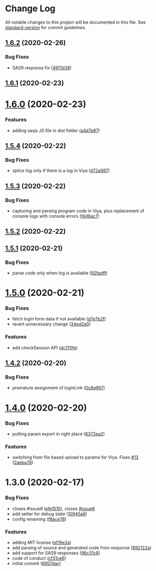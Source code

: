 # Change Log

All notable changes to this project will be documented in this file. See [standard-version](https://github.com/conventional-changelog/standard-version) for commit guidelines.

<a name="1.6.2"></a>
## [1.6.2](https://github.com/macropeople/sasjs/compare/v1.6.1...v1.6.2) (2020-02-26)


### Bug Fixes

* SAS9 response fix ([4917d38](https://github.com/macropeople/sasjs/commit/4917d38))



<a name="1.6.1"></a>
## [1.6.1](https://github.com/macropeople/sasjs/compare/v1.6.0...v1.6.1) (2020-02-23)



<a name="1.6.0"></a>
# [1.6.0](https://github.com/macropeople/sasjs/compare/v1.5.4...v1.6.0) (2020-02-23)


### Features

* adding sasjs JS file in dist folder ([a4d7e87](https://github.com/macropeople/sasjs/commit/a4d7e87))



<a name="1.5.4"></a>
## [1.5.4](https://github.com/macropeople/sasjs/compare/v1.5.3...v1.5.4) (2020-02-22)


### Bug Fixes

* splice log only if there is a log in Viya ([d72a987](https://github.com/macropeople/sasjs/commit/d72a987))



<a name="1.5.3"></a>
## [1.5.3](https://github.com/macropeople/sasjs/compare/v1.5.2...v1.5.3) (2020-02-22)


### Bug Fixes

* capturing and parsing program code in Viya, plus replacement of console logs with console errors ([f4d6ac7](https://github.com/macropeople/sasjs/commit/f4d6ac7))



<a name="1.5.2"></a>
## [1.5.2](https://github.com/macropeople/sasjs/compare/v1.5.1...v1.5.2) (2020-02-22)



<a name="1.5.1"></a>
## [1.5.1](https://github.com/macropeople/sasjs/compare/v1.5.0...v1.5.1) (2020-02-21)


### Bug Fixes

* parse code only when log is available ([92fadff](https://github.com/macropeople/sasjs/commit/92fadff))



<a name="1.5.0"></a>
# [1.5.0](https://github.com/macropeople/sasjs/compare/v1.4.2...v1.5.0) (2020-02-21)


### Bug Fixes

* fetch login form data if not available ([d7e7b2f](https://github.com/macropeople/sasjs/commit/d7e7b2f))
* revert unnecessary change ([34ed2a0](https://github.com/macropeople/sasjs/commit/34ed2a0))


### Features

* add checkSession API ([dc170fe](https://github.com/macropeople/sasjs/commit/dc170fe))



<a name="1.4.2"></a>
## [1.4.2](https://github.com/macropeople/sasjs/compare/v1.4.0...v1.4.2) (2020-02-20)


### Bug Fixes

* premature assignment of loginLink ([0c8a967](https://github.com/macropeople/sasjs/commit/0c8a967))



<a name="1.4.0"></a>
# [1.4.0](https://github.com/macropeople/sasjs/compare/v1.3.0...v1.4.0) (2020-02-20)


### Bug Fixes

* putting param export in right place ([6372ea2](https://github.com/macropeople/sasjs/commit/6372ea2))


### Features

* switching from file based upload to params for Viya.  Fixes [#13](https://github.com/macropeople/sasjs/issues/13) ([2aeba78](https://github.com/macropeople/sasjs/commit/2aeba78))



<a name="1.3.0"></a>
# 1.3.0 (2020-02-17)


### Bug Fixes

*  closes #issue6 ([efe1510](https://github.com/macropeople/sasjs/commit/efe1510)), closes [#issue6](https://github.com/macropeople/sasjs/issues/issue6)
* add setter for debug state ([10945a6](https://github.com/macropeople/sasjs/commit/10945a6))
* config renaming ([f8ace78](https://github.com/macropeople/sasjs/commit/f8ace78))


### Features

*  adding MIT license ([ef19e2a](https://github.com/macropeople/sasjs/commit/ef19e2a))
* add parsing of source and generated code from response ([892122a](https://github.com/macropeople/sasjs/commit/892122a))
* add support for SAS9 responses ([96c31c8](https://github.com/macropeople/sasjs/commit/96c31c8))
* code of conduct ([cf31ce6](https://github.com/macropeople/sasjs/commit/cf31ce6))
* initial commit ([6957dac](https://github.com/macropeople/sasjs/commit/6957dac))
